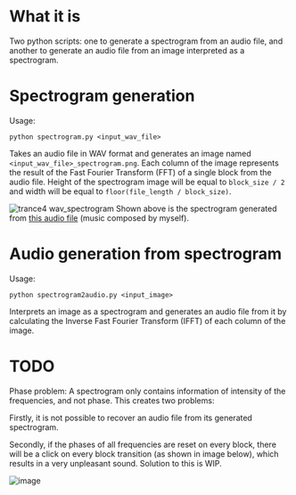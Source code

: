 # What it is
Two python scripts: one to generate a spectrogram from an audio file, and another to generate an audio file from an image interpreted as a spectrogram.

# Spectrogram generation
Usage:
```
python spectrogram.py <input_wav_file>
```

Takes an audio file in WAV format and generates an image named `<input_wav_file>_spectrogram.png`. Each column of the image represents the result of the Fast Fourier Transform (FFT) of a single block from the audio file.
Height of the spectrogram image will be equal to `block_size / 2` and width will be equal to `floor(file_length / block_size)`.

![trance4 wav_spectrogram](https://github.com/akpizutti/spectrogram/assets/91564888/3324c3b2-3668-4c41-ae81-468ff4ef36c1)
Shown above is the spectrogram generated from [this audio file](https://drive.google.com/file/d/1Q8v6mDBkJEoBS7pD9hH4t_C0DbhDrdve/view?usp=sharing) (music composed by myself).

# Audio generation from spectrogram

Usage:
```
python spectrogram2audio.py <input_image>
```
Interprets an image as a spectrogram and generates an audio file from it by calculating the Inverse Fast Fourier Transform (IFFT) of each column of the image.



# TODO

Phase problem: A spectrogram only contains information of intensity of the frequencies, and not phase. 
This creates two problems: 

Firstly, it is not possible to recover an audio file from its generated spectrogram. 

Secondly, if the phases of all frequencies are reset on every block, there will be a click on every block transition (as shown in image below), which results in a very unpleasant sound. Solution to this is WIP.

![image](https://github.com/akpizutti/spectrogram/assets/91564888/62c0eb2a-6a73-44ed-a9c6-6c04e48b4acc)
